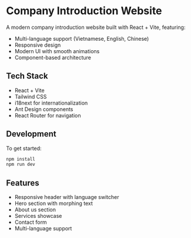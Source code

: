 # Company Introduction Website

A modern company introduction website built with React + Vite, featuring:

- Multi-language support (Vietnamese, English, Chinese)
- Responsive design
- Modern UI with smooth animations
- Component-based architecture

## Tech Stack

- React + Vite
- Tailwind CSS
- i18next for internationalization
- Ant Design components
- React Router for navigation

## Development

To get started:

```bash
npm install
npm run dev
```

## Features

- Responsive header with language switcher
- Hero section with morphing text
- About us section
- Services showcase
- Contact form
- Multi-language support
